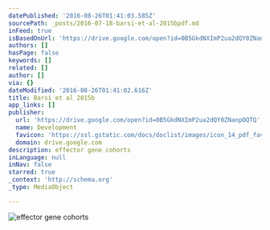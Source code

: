 ```yaml
---
datePublished: '2016-08-26T01:41:03.585Z'
sourcePath: _posts/2016-07-18-barsi-et-al-2015bpdf.md
inFeed: true
isBasedOnUrl: 'https://drive.google.com/open?id=0B5GkdNXImP2ua2dQY0ZNanpOQTQ'
authors: []
hasPage: false
keywords: []
related: []
author: []
via: {}
dateModified: '2016-08-26T01:41:02.616Z'
title: Barsi et al 2015b
app_links: []
publisher:
  url: 'https://drive.google.com/open?id=0B5GkdNXImP2ua2dQY0ZNanpOQTQ'
  name: Development
  favicon: 'https://ssl.gstatic.com/docs/doclist/images/icon_14_pdf_favicon.ico'
  domain: drive.google.com
description: effector gene cohorts
inLanguage: null
inNav: false
starred: true
_context: 'http://schema.org'
_type: MediaObject

---
```

![effector gene cohorts](https://imgflo.herokuapp.com/graph/vahj1ThiexotieMo/c3b87cd4ae769ab009bb4f2e47f0103e/croprotate.jpg?cropheight=840&cropwidth=1920&degrees=0&input=https%3A%2F%2Fthe-grid-user-content.s3-us-west-2.amazonaws.com%2Fa079bc92-472f-4a52-97d0-9e222d762d77.jpg&x=0&y=120)